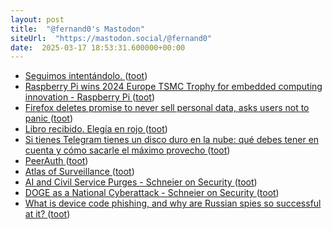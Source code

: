 ```yaml
---
layout: post
title:  "@fernand0's Mastodon"
siteUrl:  "https://mastodon.social/@fernand0"
date:  2025-03-17 18:53:31.600000+00:00
---
```

*  [Seguimos intentándolo. ](https://avecesunafoto.wordpress.com/2025/03/17/seguimos-intentandolo) ([toot](https://mastodon.social/@fernand0/114179284113515360))
*  [Raspberry Pi wins 2024 Europe TSMC Trophy for embedded computing innovation - Raspberry Pi ](https://www.raspberrypi.com/news/raspberry-pi-wins-2024-europe-tsmc-trophy-for-embedded-computing-innovation) ([toot](https://mastodon.social/@fernand0/114179109967900017))
*  [Firefox deletes promise to never sell personal data, asks users not to panic ](https://arstechnica.com/tech-policy/2025/02/firefox-deletes-promise-to-never-sell-personal-data-asks-users-not-to-panic) ([toot](https://mastodon.social/@fernand0/114178971418446142))
*  [Libro recibido. Elegía en rojo ](https://fotografiasenmovimiento.wordpress.com/2025/03/17/libro-recibido-elegia-en-rojo) ([toot](https://mastodon.social/@fernand0/114178799086763476))
*  [Si tienes Telegram tienes un disco duro en la nube: qué debes tener en cuenta y cómo sacarle el máximo provecho ](https://www.xataka.com/basics/tienes-telegram-tienes-disco-duro-nube-que-debes-tener-cuenta-como-sacarle-maximo-provech) ([toot](https://mastodon.social/@fernand0/114178762785813780))
*  [PeerAuth ](https://ksze.github.io/PeerAuth) ([toot](https://mastodon.social/@fernand0/114178431152203255))
*  [Atlas of Surveillance ](https://atlasofsurveillance.org) ([toot](https://mastodon.social/@fernand0/114177682053184855))
*  [AI and Civil Service Purges - Schneier on Security ](https://www.schneier.com/blog/archives/2025/02/ai-and-civil-service-purges.htm) ([toot](https://mastodon.social/@fernand0/114177569239288544))
*  [DOGE as a National Cyberattack - Schneier on Security ](https://www.schneier.com/blog/archives/2025/02/doge-as-a-national.htm) ([toot](https://mastodon.social/@fernand0/114177289054536713))
*  [What is device code phishing, and why are Russian spies so successful at it? ](https://arstechnica.com/information-technology/2025/02/russian-spies-use-device-code-phishing-to-hijack-microsoft-accounts) ([toot](https://mastodon.social/@fernand0/114177126543858605))
